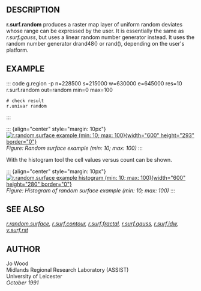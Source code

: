 ## DESCRIPTION

**r.surf.random** produces a raster map layer of uniform random deviates
whose range can be expressed by the user. It is essentially the same as
*r.surf.gauss*, but uses a linear random number generator instead. It
uses the random number generator drand48() or rand(), depending on the
user\'s platform.

## EXAMPLE

::: code
    g.region -p n=228500 s=215000 w=630000 e=645000 res=10
    r.surf.random out=random min=0 max=100

    # check result
    r.univar random
:::

::: {align="center" style="margin: 10px"}
[![r.random.surface example (min: 10; max:
100)](r_surf_random.jpg){width="600" height="293"
border="0"}](r_surf_random.jpg)\
*Figure: Random surface example (min: 10; max: 100)*
:::

With the histogram tool the cell values versus count can be shown.

::: {align="center" style="margin: 10px"}
[![r.random.surface example histogram (min: 10; max:
100)](r_surf_random_hist.png){width="600" height="280"
border="0"}](r_surf_random_hist.png)\
*Figure: Histogram of random surface example (min: 10; max: 100)*
:::

## SEE ALSO

*[r.random.surface](r.random.surface.html),
[r.surf.contour](r.surf.contour.html),
[r.surf.fractal](r.surf.fractal.html),
[r.surf.gauss](r.surf.gauss.html), [r.surf.idw](r.surf.idw.html),
[v.surf.rst](v.surf.rst.html)*

## AUTHOR

Jo Wood\
Midlands Regional Research Laboratory (ASSIST)\
University of Leicester\
*October 1991*
